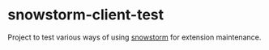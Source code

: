 # snowstorm-client-test

Project to test various ways of using [snowstorm](https://github.com/IHTSDO/snowstorm) for extension maintenance.
